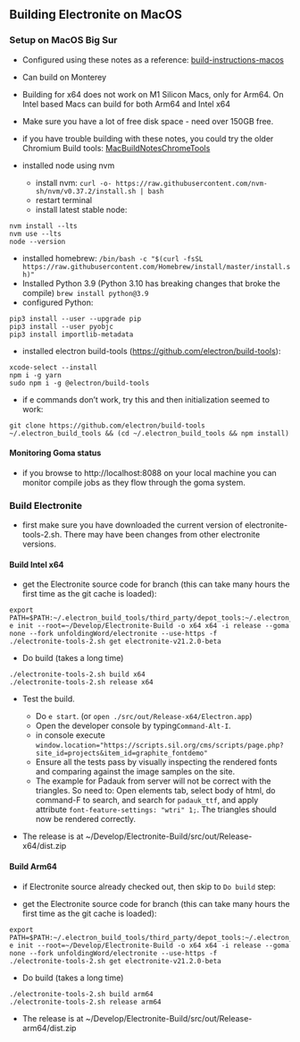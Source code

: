 ## Building Electronite on MacOS
### Setup on MacOS Big Sur
- Configured using these notes as a reference: [build-instructions-macos](../build-instructions-macos.md)
- Can build on Monterey
- Building for x64 does not work on M1 Silicon Macs, only for Arm64.  On Intel based Macs can build for both Arm64 and Intel x64
- Make sure you have a lot of free disk space - need over 150GB free.
- if you have trouble building with these notes, you could try the older Chromium Build tools: [MacBuildNotesChromeTools](MacBuildNotesChromeTools.md)

- installed node using nvm
  - install nvm: `curl -o- https://raw.githubusercontent.com/nvm-sh/nvm/v0.37.2/install.sh | bash`
  - restart terminal
  - install latest stable node:
```
nvm install --lts
nvm use --lts
node --version
```
- installed homebrew: `/bin/bash -c "$(curl -fsSL https://raw.githubusercontent.com/Homebrew/install/master/install.sh)"`
- Installed Python 3.9 (Python 3.10 has breaking changes that broke the compile) `brew install python@3.9`
- configured Python:
```
pip3 install --user --upgrade pip
pip3 install --user pyobjc
pip3 install importlib-metadata
```
- installed electron build-tools (https://github.com/electron/build-tools):
``` 
xcode-select --install
npm i -g yarn
sudo npm i -g @electron/build-tools
```

- if e commands don’t work, try this and then initialization seemed to work:
```
git clone https://github.com/electron/build-tools ~/.electron_build_tools && (cd ~/.electron_build_tools && npm install)
``` 

#### Monitoring Goma status
- if you browse to http://localhost:8088 on your local machine you can monitor compile jobs as they flow through the goma system.


### Build Electronite
- first make sure you have downloaded the current version of electronite-tools-2.sh.  There may have been changes from other electronite versions.

#### Build Intel x64
- get the Electronite source code for branch (this can take many hours the first time as the git cache is loaded):
```
export PATH=$PATH:~/.electron_build_tools/third_party/depot_tools:~/.electron_build_tools/src
e init --root=~/Develop/Electronite-Build -o x64 x64 -i release --goma none --fork unfoldingWord/electronite --use-https -f
./electronite-tools-2.sh get electronite-v21.2.0-beta
```

- Do build (takes a long time)
```
./electronite-tools-2.sh build x64
./electronite-tools-2.sh release x64
```

- Test the build. 
  - Do `e start`. (or `open ./src/out/Release-x64/Electron.app`)
  - Open the developer console by typing`Command-Alt-I`.
  - in console execute `window.location="https://scripts.sil.org/cms/scripts/page.php?site_id=projects&item_id=graphite_fontdemo"`
  - Ensure all the tests pass by visually inspecting the rendered fonts and comparing against the image samples on the site.
  - The example for Padauk from server will not be correct with the triangles.  So need to:
Open elements tab, select body of html, do command-F to search, and search for `padauk_ttf`, and apply attribute `font-feature-settings: "wtri" 1;`.  The triangles should now be rendered correctly.

- The release is at ~/Develop/Electronite-Build/src/out/Release-x64/dist.zip

#### Build Arm64
- if Electronite source already checked out, then skip to `Do build` step:

- get the Electronite source code for branch (this can take many hours the first time as the git cache is loaded):
```
export PATH=$PATH:~/.electron_build_tools/third_party/depot_tools:~/.electron_build_tools/src
e init --root=~/Develop/Electronite-Build -o x64 x64 -i release --goma none --fork unfoldingWord/electronite --use-https -f
./electronite-tools-2.sh get electronite-v21.2.0-beta
```

- Do build (takes a long time)
```
./electronite-tools-2.sh build arm64
./electronite-tools-2.sh release arm64
```

- The release is at ~/Develop/Electronite-Build/src/out/Release-arm64/dist.zip
